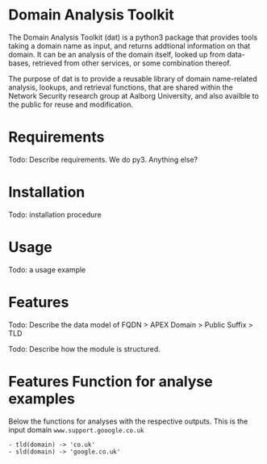 # Domain Analysis Toolkit

The Domain Analysis Toolkit (dat) is a python3 package that provides
tools taking a domain name as input, and returns addtional information
on that domain. It can be an analysis of the domain itself, looked up
from data-bases, retrieved from other services, or some combination
thereof.

The purpose of dat is to provide a reusable library of domain
name-related analysis, lookups, and retrieval functions, that are
shared within the Network Security research group at Aalborg
University, and also availble to the public for reuse and modification.

# Requirements

Todo: Describe requirements. We do py3. Anything else?

# Installation

Todo: installation procedure

# Usage

Todo: a usage example

# Features

Todo: Describe the data model of FQDN > APEX Domain > Public Suffix > TLD

Todo: Describe how the module is structured.

# Features Function for analyse examples

Below the functions for analyses with the respective outputs. This is the input domain `www.support.gooogle.co.uk`
```
- tld(domain) -> 'co.uk'
- sld(domain) -> 'google.co.uk'
```
